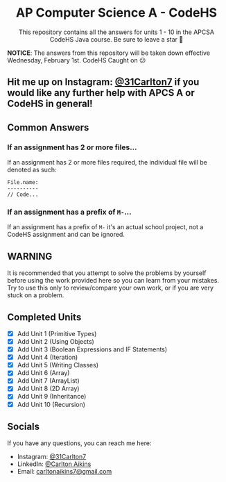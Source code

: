 <h1 align="center">AP Computer Science A - CodeHS</h1><p align="center">This repository contains all the answers for units 1 - 10 in the APCSA CodeHS Java course. Be sure to leave a star 🌟</p>

**NOTICE**: The answers from this repository will be taken down effective Wednesday, February 1st. CodeHS Caught on 😕 
## Hit me up on Instagram: [@31Carlton7](https://www.instagram.com/31carlton7/) if you would like any further help with APCS A or CodeHS in general!

## Common Answers

### If an assignment has 2 or more files...

If an assignment has 2 or more files required, the individual file will be denoted as such:

```
File.name:
----------
// Code...
```

### If an assignment has a prefix of `M-`...

If an assignment has a prefix of `M-` it's an actual school project, not a CodeHS assignment and can be ignored.

## WARNING

It is recommended that you attempt to solve the problems by yourself before using the work provided here so you can learn from your mistakes. Try to use this only to review/compare your own work, or if you are very stuck on a problem.

## Completed Units

- [x] Add Unit 1 (Primitive Types)
- [x] Add Unit 2 (Using Objects)
- [x] Add Unit 3 (Boolean Expressions and IF Statements)
- [x] Add Unit 4 (Iteration)
- [x] Add Unit 5 (Writing Classes)
- [x] Add Unit 6 (Array)
- [x] Add Unit 7 (ArrayList)
- [x] Add Unit 8 (2D Array)
- [x] Add Unit 9 (Inheritance)
- [x] Add Unit 10 (Recursion)

## Socials

If you have any questions, you can reach me here:

- Instagram: [@31Carlton7](https://www.instagram.com/31carlton7/)
- LinkedIn: [@Carlton Aikins](https://www.linkedin.com/in/carlton-aikins-a34a14226/)
- Email: carltonaikins7@gmail.com
